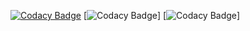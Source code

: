 [![Codacy Badge](https://app.codacy.com/project/badge/Grade/886f07a61a4d45e5b592c00d4bc2aaaf)](https://www.codacy.com/gh/PALISETTIROHITH/M1_Projrect_SMART-PARKING-SYSTEM/dashboard?utm_source=github.com&amp;utm_medium=referral&amp;utm_content=PALISETTIROHITH/M1_Projrect_SMART-PARKING-SYSTEM&amp;utm_campaign=Badge_Grade)
[![Codacy Badge](https://api.codiga.io/project/32112/score/svg)]
[![Codacy Badge](https://api.codiga.io/project/32112/status/svg)]
